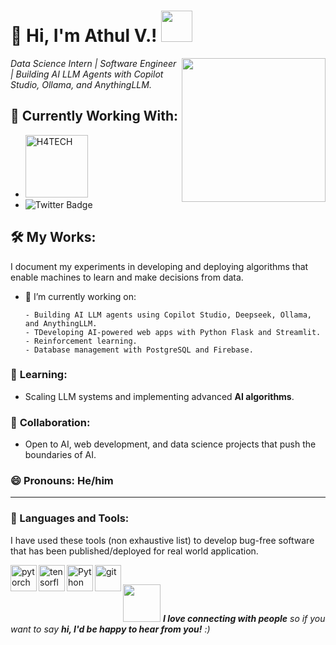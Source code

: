 # 👋 **Hi, I'm Athul V.!** <img src="https://media.giphy.com/media/mGcNjsfWAjY5AEZNw6/giphy.gif" width="50">

<img align='right' src="https://user-images.githubusercontent.com/74038190/212749447-bfb7e725-6987-49d9-ae85-2015e3e7cc41.gif" width="230">

*Data Science Intern | Software Engineer | Building AI LLM Agents with Copilot Studio, Ollama, and AnythingLLM.*


## 🌟 **Currently Working With:**
- <img src="https://h4tech.com/assets/h4Log-BhJAdqgR.svg" width="100" alt="H4TECH">
- ![Twitter Badge](https://img.shields.io/twitter/follow/athul?style=social)


## 🛠️ **My Works:**

I document my experiments in developing and deploying algorithms that enable machines to learn and make decisions from data.

- 🔭 I’m currently working on: 

      - Building AI LLM agents using Copilot Studio, Deepseek, Ollama, and AnythingLLM.
      - TDeveloping AI-powered web apps with Python Flask and Streamlit.
      - Reinforcement learning.
      - Database management with PostgreSQL and Firebase.


### 🌱 **Learning:**
- Scaling LLM systems and implementing advanced **AI algorithms**.

### 👯 **Collaboration:**
- Open to AI, web development, and data science projects that push the boundaries of AI.

### 😄 **Pronouns:** He/him

---

### 🔨 Languages and Tools:

I have used these tools (non exhaustive list) to develop bug-free software that has been published/deployed for real world application.

<a href="https://pytorch.org/" target="_blank"> <img align="left" src="https://raw.githubusercontent.com/rahul-jha98/github_readme_icons/main/language_and_tools/square/pytorch/pytorch.svg" alt="pytorch" height="42px"/> </a> 
<a href="https://www.tensorflow.org" target="_blank"> <img align="left" src="https://raw.githubusercontent.com/rahul-jha98/github_readme_icons/main/language_and_tools/square/tensorflow/tensorflow.svg" alt="tensorflow" height="42px"/> </a> 
<a href="https://www.python.org" target="_blank"><img align="left" alt="Python" height ="42px" src="https://raw.githubusercontent.com/rahul-jha98/github_readme_icons/main/language_and_tools/square/python/python.svg"></a>

<a href="https://git-scm.com/" target="_blank"> <img src="https://raw.githubusercontent.com/rahul-jha98/github_readme_icons/main/language_and_tools/square/git-scm/git-scm.svg" align="left" alt="git" height='42px'/> </a>

<br>


<img src="https://media.giphy.com/media/LnQjpWaON8nhr21vNW/giphy.gif" width="60"> <em><b>I love connecting with people</b> so if you want to say <b>hi, I'd be happy to hear from you!</b> :)</em>
